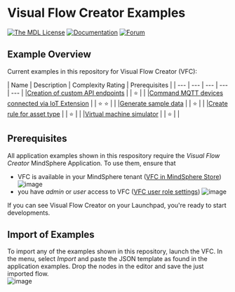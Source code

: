 # Visual Flow Creator Examples

[![The MDL License](https://img.shields.io/badge/license-MDL-009999.svg?style=flat)](./LICENSE.md)
[![Documentation](https://img.shields.io/badge/mindsphere-documentation-%23009999.svg)](https://opensource.mindsphere.io/docs/mindconnect-nodejs/index.html)
[![Forum](https://img.shields.io/badge/mindsphere-community-%23009999.svg)](https://community.plm.automation.siemens.com/t5/Developer-Space/bd-p/MindSphere-platform-forum)


## Example Overview

Current examples in this repository for Visual Flow Creator (VFC):

| Name | Description | Complexity Rating | Prerequisites |
| --- | --- | --- | --- | --- |
|[Creation of custom API endpoints](./createCustomEndpoint/readme.md) | | :star: | |
|[Command MQTT devices connected via IoT Extension](./commandMqttDevice/readme.md) | | :star: :star: | |
|[Generate sample data](./generateSampleData/readme.md) | | :star: | |
|[Create rule for asset type](./createRuleForAssetType/readme.md) | | :star: | |
|[Virtual machine simulator](./virtualMachineSimulator/readme.md) | | :star: | |

## Prerequisites
All application examples shown in this respository require the *Visual Flow Creator* MindSphere Application. 
To use them, ensure that
- VFC is available in your MindSphere tenant ([VFC in MindSphere Store](https://www.dex.siemens.com/mindsphere/applications/visual-flow-creator))
![image](./MindSphere_Launchpad_VFC.png)
- you have *admin* or *user* access to VFC ([VFC user role settings](https://documentation.mindsphere.io/resources/html/visualflow-creator/en-US/108812512779.html))
![image](./VFC_roles.png)

If you can see Visual Flow Creator on your Launchpad, you're ready to start developments. 

## Import of Examples
To import any of the examples shown in this repository, launch the VFC. In the menu, select *Import* and paste the JSON template as found in the application examples. 
Drop the nodes in the editor and save the just imported flow.  
![image](./How_To_Import.gif)

